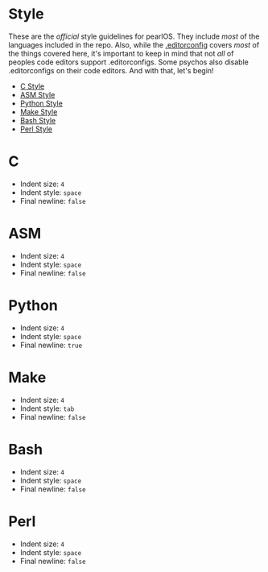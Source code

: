 # Style

These are the *official* style guidelines for pearlOS. They include *most*
of the languages included in the repo. Also, while the
[.editorconfig](https://github.com/ElisStaaf/pearlOS/blob/main/.editorconfig) covers *most* of the things
covered here, it's important to keep in mind that not *all* of peoples code editors
support .editorconfigs. Some psychos also disable .editorconfigs on their code
editors. And with that, let's begin!

* [C Style](#c)
* [ASM Style](#asm)
* [Python Style](#python)
* [Make Style](#make)
* [Bash Style](#bash)
* [Perl Style](#perl)

# C
* Indent size: `4`
* Indent style: `space`
* Final newline: `false`

# ASM
* Indent size: `4`
* Indent style: `space`
* Final newline: `false`

# Python
* Indent size: `4`
* Indent style: `space`
* Final newline: `true`

# Make
* Indent size: `4`
* Indent style: `tab`
* Final newline: `false`

# Bash
* Indent size: `4`
* Indent style: `space`
* Final newline: `false`

# Perl
* Indent size: `4`
* Indent style: `space`
* Final newline: `false`